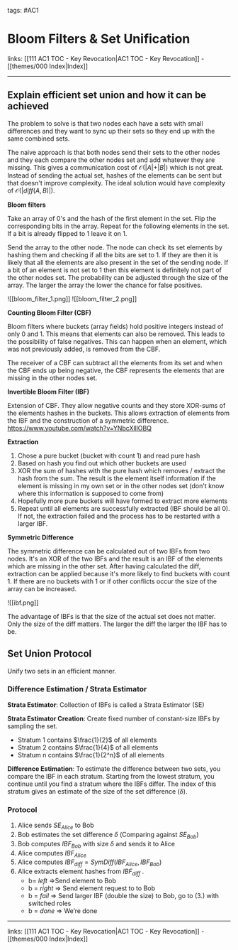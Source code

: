 tags: #AC1 

# Bloom Filters & Set Unification

links:  [[111 AC1 TOC - Key Revocation|AC1 TOC - Key Revocation]] - [[themes/000 Index|Index]]

---

## Explain efficient set union and how it can be achieved

The problem to solve is that two nodes each have a sets with small differences and they want to sync up their sets so they end up with the same combined sets.

The naive approach is that both nodes send their sets to the other nodes and they each compare the other nodes set and add whatever they are missing. This gives a communication cost of $\mathcal{O}(\vert {A} \vert + \vert {B} \vert)$ which is not great. Instead of sending the actual set, hashes of the elements can be sent but that doesn't improve complexity. The ideal solution would have complexity of $\mathcal{O}(\vert diff(A, B) \vert)$.

**Bloom filters**

Take an array of 0's and the hash of the first element in the set. Flip the corresponding bits in the array. Repeat for the following elements in the set. If a bit is already flipped to 1 leave it on 1.

Send the array to the other node. The node can check its set elements by hashing them and checking if all the bits are set to 1. If they are then it is likely that all the elements are also present in the set of the sending node. If a bit of an element is not set to 1 then this element is definitely not part of the other nodes set. The probability can be adjusted through the size of the array. The larger the array the lower the chance for false positives.

![[bloom_filter_1.png]]
![[bloom_filter_2.png]]

**Counting Bloom Filter (CBF)**

Bloom filters where buckets (array fields) hold positive integers instead of only 0 and 1. This means that elements can also be removed. This leads to the possibility of false negatives. This can happen when an element, which was not previously added, is removed from the CBF. 

The receiver of a CBF can subtract all the elements from its set and when the CBF ends up being negative, the CBF represents the elements that are missing in the other nodes set.

**Invertible Bloom Filter (IBF)** 

Extension of CBF. They allow negative counts and they store XOR-sums of the elements hashes in the buckets. This allows extraction of elements from the IBF and the construction of a symmetric difference.
https://www.youtube.com/watch?v=YNbcXlllOBQ

**Extraction**

1. Chose a pure bucket (bucket with count 1) and read pure hash
2. Based on hash you find out which other buckets are used
3. XOR the sum of hashes with the pure hash which removes / extract the hash from the sum. The result is the element itself information if the element is missing in my own set or in the other nodes set (don't know where this information is supposed to come from)
4. Hopefully more pure buckets will have formed to extract more elements
5. Repeat until all elements are successfully extracted (IBF should be all 0). If not, the extraction failed and the process has to be restarted with a larger IBF.

**Symmetric Difference**

The symmetric difference can be calculated out of two IBFs from two nodes. It's an XOR of the two IBFs and the result is an IBF of the elements which are missing in the other set. After having calculated the diff, extraction can be applied because it's more likely to find buckets with count 1. If there are no buckets with 1 or if other conflicts occur the size of the array can be increased.

![[ibf.png]]

The advantage of IBFs is that the size of the actual set does not matter. Only the size of the diff matters. The larger the diff the larger the IBF has to be.

## Set Union Protocol

Unify two sets in an efficient manner.

### Difference Estimation / Strata Estimator 

**Strata Estimator**: Collection of IBFs is called a Strata Estimator (SE)

**Strata Estimator Creation**: Create fixed number of constant-size IBFs by sampling the set.

* Stratum 1 contains $\frac{1}{2}$ of all elements
* Stratum 2 contains $\frac{1}{4}$ of all elements
* Stratum n contains $\frac{1}{2^n}$ of all elements

**Difference Estimation**: To estimate the difference between two sets, you compare the IBF in each stratum. Starting from the lowest stratum, you continue until you find a stratum where the IBFs differ. The index of this stratum gives an estimate of the size of the set difference ($δ$).

### Protocol

1. Alice sends $SE_{Alice}$ to Bob  
2. Bob estimates the set difference $δ$  (Comparing against $SE_{Bob}$)
3. Bob computes $IBF_{Bob}$ with size $δ$ and sends it to Alice 
4. Alice computes $IBF_{Alice}$  
5. Alice computes $IBF_{diff} = SymDiff (IBF_{Alice}, IBF_{Bob})$
6. Alice extracts element hashes from $IBF_{diff}$ . 
	* b= $left$ ⇒Send element to Bob
	* b = $right$ ⇒ Send element request to to Bob  
	* b = $fail$ ⇒ Send larger IBF (double the size) to Bob, go to (3.) with switched roles 
	* b = $done$ ⇒ We’re done

---
links:  [[111 AC1 TOC - Key Revocation|AC1 TOC - Key Revocation]] - [[themes/000 Index|Index]]
